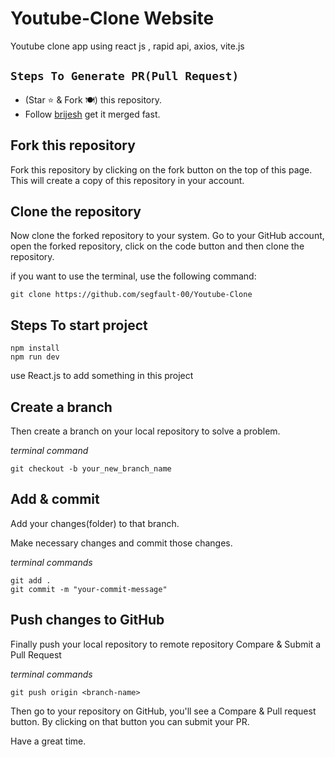 # Youtube-Clone Website
Youtube clone app using react js , rapid api, axios, vite.js


##  `Steps To Generate PR(Pull Request)`

- (Star ⭐ & Fork 🍽️) this repository.
- Follow [brijesh](https://github.com/segfault-00) get it merged fast.

## Fork this repository

Fork this repository by clicking on the fork button on the top of this page. This will create a copy of this repository in your account.

## Clone the repository

Now clone the forked repository to your system. Go to your GitHub account, open the forked repository, click on the code button and then clone the repository.

if you want to use the terminal, use the following command:

```
git clone https://github.com/segfault-00/Youtube-Clone
```

## Steps To start project
```
npm install 
npm run dev
```
use React.js to add something in this project

## Create a branch

Then create a branch on your local repository to solve a problem.

*terminal command*

```
git checkout -b your_new_branch_name
```

## Add & commit

Add your changes(folder) to that branch. <br/>

Make necessary changes and commit those changes. 

*terminal commands*
```
git add .
git commit -m "your-commit-message"
```

## Push changes to GitHub

Finally push your local repository to remote repository
Compare & Submit a Pull Request

*terminal commands*

```
git push origin <branch-name>
```

Then go to your repository on GitHub, you'll see a Compare & Pull request button. By clicking on that button you can submit your PR.

Have a great time.
